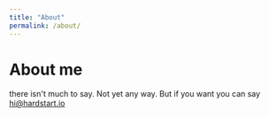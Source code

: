 ```yaml
---
title: "About"
permalink: /about/
---
```


# About me 
there isn't much to say. Not yet any way. But if you want you can say hi@hardstart.io
